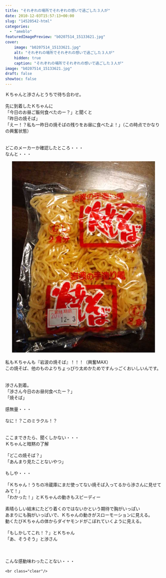 ```yaml
---
title: "それぞれの場所でそれぞれの想いで過ごした３人が"
date: 2010-12-03T15:57:13+00:00
slug: "14520542-html"
categories:
  - "ameblo"
featuredImagePreview: "b0207514_15133621.jpg"
cover:
    image: "b0207514_15133621.jpg"
    alt: "それぞれの場所でそれぞれの想いで過ごした３人が"
    hidden: true
    caption: "それぞれの場所でそれぞれの想いで過ごした３人が"
image: "b0207514_15133621.jpg"
draft: false
showtoc: false
---
```

Ｋちゃんと渉さんとうちで待ち合わせ。<br/>
<br/>
先に到着したＫちゃんに<br/>
「今日のお昼ご飯何食べたのー？」と聞くと<br/>
「昨日の焼そば」<br/>
「えー！？私も一昨日の焼そばの残りをお昼に食べたよ！」（この時点でかなりの興奮状態）<br/>
<br/>
<br/>
どこのメーカーか確認したところ・・・<br/>
なんと・・・<br/>
<center><a href="b0207514_15133621.jpg" rel="nofollow"><img src="b0207514_15133621.jpg" alt="それぞれの場所でそれぞれの想いで過ごした３人が_b0207514_15133621.jpg" class="IMAGE_MID" height="613" width="460"/></a></center><br/>
私もＫちゃんも『岩波の焼そば』！！！（興奮MAX）<br/>
この焼そば、他のものよりちょっぴり太めかためですんっごくおいしいんです。<br/>
<br/>
<br/>
渉さん到着。<br/>
「渉さん今日のお昼何食べたー？」<br/>
「焼そば」<br/>
<br/>
感無量・・・<br/>
<br/>
なに！？このミラクル！？<br/>
<br/>
<br/>
ここまできたら、聞くしかない・・・<br/>
Ｋちゃんと暗黙の了解<br/>
<br/>
「どこの焼そば？」<br/>
「あんまり見たことないやつ」<br/>
<br/>
もしや・・・<br/>
<br/>
「Ｋちゃん！うちの冷蔵庫にまだ使ってない焼そば入ってるから渉さんに見せてみて！」<br/>
「わかった！」とＫちゃんの動きもスピーディー<br/>
<br/>
素晴らしい結末にたどり着くのではないかという期待で胸がいっぱい<br/>
あまりにも胸がいっぱいで、Ｋちゃんの動きがスローモーションに見える。<br/>
動くたびＫちゃんの体からダイヤモンドがこぼれていくように見える。<br/>
<br/>
「もしかしてこれ！？」とＫちゃん<br/>
「あ、そうそう」と渉さん<br/>
<br/>
<br/>
<br/>
こんな感動味わったことない・・・

    <br class="clear"/>